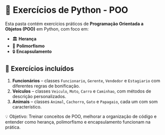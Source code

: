 # 🐍 Exercícios de Python - POO

Esta pasta contém exercícios práticos de **Programação Orientada a Objetos (POO)** em Python, com foco em:

- 🏛️ **Herança**  
- 🔄 **Polimorfismo**  
- 🔒 **Encapsulamento**  

## 📝 Exercícios incluídos

1. **Funcionários** – classes `Funcionario`, `Gerente`, `Vendedor` e `Estagiario` com diferentes regras de bonificação.  
2. **Veículos** – classes `Veiculo`, `Moto`, `Carro` e `Caminhao`, com métodos de descrição personalizados.  
3. **Animais** – classes `Animal`, `Cachorro`, `Gato` e `Papagaio`, cada um com som característico.  


💡 Objetivo: Treinar conceitos de POO, melhorar a organização de código e entender como herança, polimorfismo e encapsulamento funcionam na prática.
